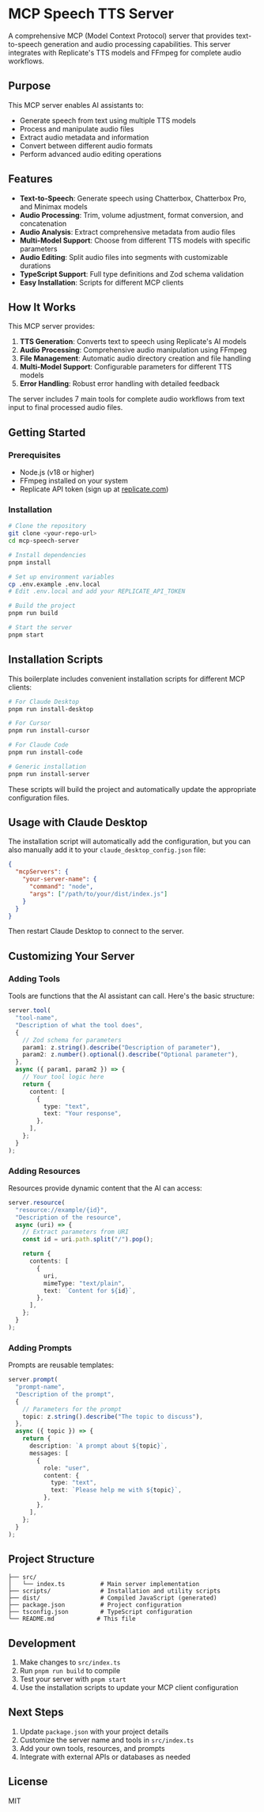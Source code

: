 # MCP Speech TTS Server

A comprehensive MCP (Model Context Protocol) server that provides text-to-speech generation and audio processing capabilities. This server integrates with Replicate's TTS models and FFmpeg for complete audio workflows.

## Purpose

This MCP server enables AI assistants to:

- Generate speech from text using multiple TTS models
- Process and manipulate audio files
- Extract audio metadata and information
- Convert between different audio formats
- Perform advanced audio editing operations

## Features

- **Text-to-Speech**: Generate speech using Chatterbox, Chatterbox Pro, and Minimax models
- **Audio Processing**: Trim, volume adjustment, format conversion, and concatenation
- **Audio Analysis**: Extract comprehensive metadata from audio files
- **Multi-Model Support**: Choose from different TTS models with specific parameters
- **Audio Editing**: Split audio files into segments with customizable durations
- **TypeScript Support**: Full type definitions and Zod schema validation
- **Easy Installation**: Scripts for different MCP clients

## How It Works

This MCP server provides:

1. **TTS Generation**: Converts text to speech using Replicate's AI models
2. **Audio Processing**: Comprehensive audio manipulation using FFmpeg
3. **File Management**: Automatic audio directory creation and file handling
4. **Multi-Model Support**: Configurable parameters for different TTS models
5. **Error Handling**: Robust error handling with detailed feedback

The server includes 7 main tools for complete audio workflows from text input to final processed audio files.

## Getting Started

### Prerequisites

- Node.js (v18 or higher)
- FFmpeg installed on your system
- Replicate API token (sign up at [replicate.com](https://replicate.com))

### Installation

```bash
# Clone the repository
git clone <your-repo-url>
cd mcp-speech-server

# Install dependencies
pnpm install

# Set up environment variables
cp .env.example .env.local
# Edit .env.local and add your REPLICATE_API_TOKEN

# Build the project
pnpm run build

# Start the server
pnpm start
```

## Installation Scripts

This boilerplate includes convenient installation scripts for different MCP clients:

```bash
# For Claude Desktop
pnpm run install-desktop

# For Cursor
pnpm run install-cursor

# For Claude Code
pnpm run install-code

# Generic installation
pnpm run install-server
```

These scripts will build the project and automatically update the appropriate configuration files.

## Usage with Claude Desktop

The installation script will automatically add the configuration, but you can also manually add it to your `claude_desktop_config.json` file:

```json
{
  "mcpServers": {
    "your-server-name": {
      "command": "node",
      "args": ["/path/to/your/dist/index.js"]
    }
  }
}
```

Then restart Claude Desktop to connect to the server.

## Customizing Your Server

### Adding Tools

Tools are functions that the AI assistant can call. Here's the basic structure:

```typescript
server.tool(
  "tool-name",
  "Description of what the tool does",
  {
    // Zod schema for parameters
    param1: z.string().describe("Description of parameter"),
    param2: z.number().optional().describe("Optional parameter"),
  },
  async ({ param1, param2 }) => {
    // Your tool logic here
    return {
      content: [
        {
          type: "text",
          text: "Your response",
        },
      ],
    };
  }
);
```

### Adding Resources

Resources provide dynamic content that the AI can access:

```typescript
server.resource(
  "resource://example/{id}",
  "Description of the resource",
  async (uri) => {
    // Extract parameters from URI
    const id = uri.path.split("/").pop();

    return {
      contents: [
        {
          uri,
          mimeType: "text/plain",
          text: `Content for ${id}`,
        },
      ],
    };
  }
);
```

### Adding Prompts

Prompts are reusable templates:

```typescript
server.prompt(
  "prompt-name",
  "Description of the prompt",
  {
    // Parameters for the prompt
    topic: z.string().describe("The topic to discuss"),
  },
  async ({ topic }) => {
    return {
      description: `A prompt about ${topic}`,
      messages: [
        {
          role: "user",
          content: {
            type: "text",
            text: `Please help me with ${topic}`,
          },
        },
      ],
    };
  }
);
```

## Project Structure

```
├── src/
│   └── index.ts          # Main server implementation
├── scripts/              # Installation and utility scripts
├── dist/                 # Compiled JavaScript (generated)
├── package.json          # Project configuration
├── tsconfig.json         # TypeScript configuration
└── README.md            # This file
```

## Development

1. Make changes to `src/index.ts`
2. Run `pnpm run build` to compile
3. Test your server with `pnpm start`
4. Use the installation scripts to update your MCP client configuration

## Next Steps

1. Update `package.json` with your project details
2. Customize the server name and tools in `src/index.ts`
3. Add your own tools, resources, and prompts
4. Integrate with external APIs or databases as needed

## License

MIT

